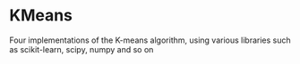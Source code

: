 # KMeans
Four implementations of the K-means algorithm, using various libraries such as scikit-learn, scipy, numpy and so on
